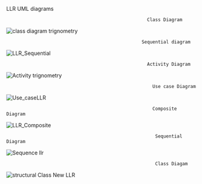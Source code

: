 LLR UML diagrams

                                                        Class Diagram
                                                        
![class diagram trignometry](https://user-images.githubusercontent.com/78848581/107730289-00cd5a00-6d19-11eb-83ff-987784763cd2.jpg)


                                                      Sequential diagram
![LLR_Sequential](https://user-images.githubusercontent.com/78848640/107732010-48ee7b80-6d1d-11eb-8d85-7150aa2e0f76.jpg)


                                                        Activity Diagram
                                                       
![Activity trignometry](https://user-images.githubusercontent.com/78848581/107730594-d62fd100-6d19-11eb-9a4a-2e441e112416.jpg)
                                                       


                                                          Use case Diagram
                                                          
![Use_caseLLR](https://user-images.githubusercontent.com/78848692/107730484-90730880-6d19-11eb-93d4-c83f5558d19e.PNG)


                                                          Composite Diagram
                                                          
![LLR_Composite](https://user-images.githubusercontent.com/78848640/107731762-c2d23500-6d1c-11eb-9668-eda1e492c9c3.jpg)


                                                           Sequential Diagram
                                                           
![Sequence llr](https://user-images.githubusercontent.com/78848692/107731840-ec8b5c00-6d1c-11eb-995f-32a768d6286e.PNG)
                                             
                                                           Class Diagam
![structural   Class New LLR ](https://user-images.githubusercontent.com/78869692/107733067-0b3f2200-6d20-11eb-8192-95d8513e49b6.png)
                                                          

                                                          
                                                          
